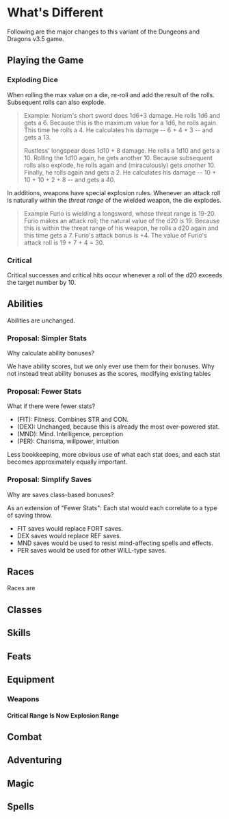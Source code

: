 # What's Different

Following are the major changes to this variant of the Dungeons and Dragons
v3.5 game.

## Playing the Game

### Exploding Dice
When rolling the max value on a die, re-roll and add the result of the rolls.
Subsequent rolls can also explode.

> Example:
> Noriam's short sword does 1d6+3 damage. He rolls 1d6 and gets a 6. Because
> this is the maximum value for a 1d6, he rolls again. This time he rolls a 4.
> He calculates his damage -- 6 + 4 + 3 -- and gets a 13.
>
> Rustless' longspear does 1d10 + 8 damage. He rolls a 1d10 and gets a 10.
> Rolling the 1d10 again, he gets another 10. Because subsequent rolls also
> explode, he rolls again and (miraculously) gets *another* 10. Finally, he
> rolls again and gets a 2. He calculates his damage -- 10 + 10 + 10 + 2 + 8 --
> and gets a 40.

In additions, weapons have special explosion rules. Whenever an attack roll is
naturally within the _threat range_ of the wielded weapon, the die explodes.

> Example
> Furio is wielding a longsword, whose threat range is 19-20. Furio makes an
> attack roll; the natural value of the d20 is 19. Because this is within the
> threat range of his weapon, he rolls a d20 again and this time gets a 7.
> Furio's attack bonus is +4. The value of Furio's attack roll is 19 + 7 + 4 = 30.

### Critical
Critical successes and critical hits occur whenever a roll of the d20 exceeds
the target number by 10.


## Abilities
Abilities are unchanged.

### Proposal: Simpler Stats
Why calculate ability bonuses?

We have ability scores, but we only ever use them for their bonuses. Why not
instead treat ability bonuses as the scores, modifying existing tables

### Proposal: Fewer Stats
What if there were fewer stats?

* (FIT): Fitness. Combines STR and CON.
* (DEX): Unchanged, because this is already the most over-powered stat.
* (MND): Mind. Intelligence, perception
* (PER): Charisma, willpower, intuition

Less bookkeeping, more obvious use of what each stat does, and each stat
becomes approximately equally important.

### Proposal: Simplify Saves
Why are saves class-based bonuses?

As an extension of "Fewer Stats": Each stat would each correlate to a type of
saving throw.

* FIT saves would replace FORT saves.
* DEX saves would replace REF saves.
* MND saves would be used to resist mind-affecting spells and effects.
* PER saves would be used for other WILL-type saves.


## Races
Races are

## Classes

## Skills

## Feats

## Equipment

### Weapons

#### Critical Range Is Now Explosion Range

## Combat

## Adventuring

## Magic

## Spells
